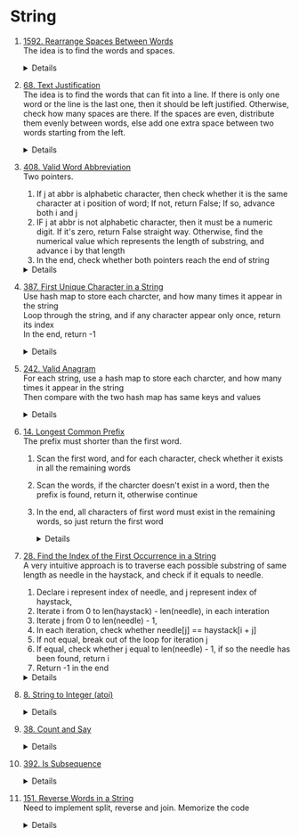 # String
1. [1592. Rearrange Spaces Between Words](https://leetcode.com/problems/rearrange-spaces-between-words)  
   The idea is to find the words and spaces.  
    <details>

      ```python
    def reorderSpaces(self, text: str) -> str:
        words = text.split()
        total_spaces = text.count(" ")     
        gaps = len(words) - 1
        if gaps == 0:
            return words[0] + (" " * total_spaces)

        even_spaces_in_gap, exra_spaces = divmod(total_spaces, gaps)
        line = [words[0]]
        for i in range(1, len(words)):
            line.append(" " * even_spaces_in_gap)
            line.append(words[i])
        
        line.append(" " * exra_spaces)
        return "".join(line)
      ```
    </details>   
1. [68. Text Justification](https://leetcode.com/problems/text-justification)  
   The idea is to find the words that can fit into a line. If there is only one word or the line is the last one, then it should be left justified. Otherwise, check how many spaces are there. If the spaces are even, distribute them evenly between words, else add one extra space between two words starting from the left.
    <details>

      ```python
    def fullJustify(self, words: List[str], maxWidth: int) -> List[str]:
        def get_spaces(n):
            return " " * n

        i = 0
        result = []
        while i < len(words):
            len_line_no_justify = len(words[i])
            j = i + 1
            while j < len(words) and len_line_no_justify + 1 + len(words[j]) <= maxWidth:
                len_line_no_justify += 1 + len(words[j])
                j += 1
            
            line = [words[i]]
            if j == i + 1 or j == len(words):
                for k in range(i + 1, j):
                    line.append(get_spaces(1))
                    line.append(words[k])
            
                line.append(get_spaces(maxWidth - len_line_no_justify))
            else:
                gaps = j - i - 1
                total_spaces = maxWidth - (len_line_no_justify - gaps)
                even_spaces_in_gap, extra_spaces = divmod(total_spaces, gaps)

                for k in range(i + 1, j):
                    if extra_spaces > 0:
                        line.append(get_spaces(even_spaces_in_gap + 1))
                        line.append(words[k]) 
                        extra_spaces -= 1
                    else:
                        line.append(get_spaces(even_spaces_in_gap))
                        line.append(words[k])
            i = j
            result.append("".join(line))
        return result
      ```
    </details>      
1. [408. Valid Word Abbreviation](https://leetcode.com/problems/valid-word-abbreviation)  
   Two pointers.   
    1. If j at abbr is alphabetic character, then check whether it is the same character at i position of word; If not, return False; If so, advance both i and j  
    1. IF j at abbr is not alphabetic character, then it must be a numeric digit. If it's zero, return False straight way. Otherwise, find the numerical value which represents the length of substring, and advance i by that length
    1. In the end, check whether both pointers reach the end of string  
    <details>

      ```python
    def validWordAbbreviation(self, word: str, abbr: str) -> bool:
        i = 0
        j = 0
        while i < len(word) and j < len(abbr):
            if abbr[j].isalpha():
                if abbr[j] == word[i]:
                    i += 1
                    j += 1
                else:
                    return False
            else:
                if abbr[j] == "0":
                    return False
                strLen = 0
                while j < len(abbr) and abbr[j].isdigit():
                    strLen = 10 * strLen + int(abbr[j])
                    j += 1
                i += strLen
        return i == len(word) and j == len(abbr)
      ```
    </details>   
    
1. [387. First Unique Character in a String](https://leetcode.com/problems/first-unique-character-in-a-string)    
    Use hash map to store each charcter, and how many times it appear in the string  
    Loop through the string, and if any character appear only once, return its index  
    In the end, return -1
    <details>

      ```python
        def firstUniqChar(self, s: str) -> int:
            counter = Counter(s)
            for i, ch in enumerate(s):
                if counter[ch] == 1:
                    return i
            
            return -1
      ```
    </details>   

1. [242. Valid Anagram](https://leetcode.com/problems/valid-anagram)      
    For each string, use a hash map to store each charcter, and how many times it appear in the string  
    Then compare with the two hash map has same keys and values  
    <details>

      ```python
        def firstUniqChar(self, s: str) -> int:
            counter = Counter(s)
            for i, ch in enumerate(s):
                if counter[ch] == 1:
                    return i
            
            return -1
      ```
    </details>  
        
1. [14. Longest Common Prefix](https://leetcode.com/problems/longest-common-prefix)  
    The prefix must shorter than the first word.   
    1. Scan the first word, and for each character, check whether it exists in all the remaining words
    1. Scan the words, if the charcter doesn't exist in a word, then the prefix is found, return it, otherwise continue
    1. In the end, all characters of first word must exist in the remaining words, so just return the first word   
        <details>
            
            ```python
                def longestCommonPrefix(self, strs: List[str]) -> str:
                    if not strs:
                        return ""
                        
                    result = []
                    firstStr = strs[0]
                    for i in range(len(firstStr)):
                        for j in range(1, len(strs)):
                            if i >= len(strs[j]) or strs[j][i] != firstStr[i]:
                                return firstStr[:i]
                        
                    return firstStr
            ```
        </details>

1. [28. Find the Index of the First Occurrence in a String](https://leetcode.com/problems/find-the-index-of-the-first-occurrence-in-a-string)  
    A very intuitive approach is to traverse each possible substring of same length as needle in the haystack, and check if it equals to needle.
    1. Declare i represent index of needle, and j represent index of haystack, 
    1. Iterate i from 0 to len(haystack) - len(needle), in each interation
    1. Iterate j from 0 to len(needle) - 1, 
    1. In each iteration, check whether needle[j] == haystack[i + j] 
    1. If not equal, break out of the loop for iteration j
    1. If equal, check whether j equal to len(needle) - 1, if so the needle has been found, return i
    1. Return -1 in the end
    <details>

      ```python
        def strStr(self, haystack: str, needle: str) -> int:
            for i in range(len(haystack) - len(needle) + 1):
               for j in range(len(needle)):
                    if haystack[i + j] != needle[j]:
                       break
                    
                    if j == len(needle) - 1:
                        return i
            return -1     
      ```
    </details>
1. [8. String to Integer (atoi)](https://leetcode.com/problems/string-to-integer-atoi)  
    <details>

      ```python
          def myAtoi(self, s: str) -> int:
              result = 0
              i = 0
              while i < len(s) and s[i] == " ":
                  i += 1
              
              sign = 1
              if i < len(s):
                  if s[i] == "-":
                      sign = -1
                      i += 1
                  elif s[i] == "+":
                      i += 1
              limit = 2 ** 31
              while i < len(s) and s[i].isnumeric():
                  result = result * 10 + (ord(s[i]) - ord("0"))
                  if result >= limit:
                      return limit - 1 if sign > 0 else -limit
                  i += 1
              
              return result * sign           
      ```
    </details>
1. [38. Count and Say](https://leetcode.com/problems/count-and-say)  
    <details>

      ```python
        def countAndSay(self, n: int) -> str:
            def count(s):
                count = 1
                currChar = s[0]
                result = []
                for i in range(1, len(s)):
                    ch = s[i]
                    if ch == currChar:
                        count += 1
                    else:
                        result.append(str(count) + currChar)
                        currChar = ch
                        count = 1
                result.append(str(count) + currChar)        
                return "".join(result)
                    
            result = "1"
            for i in range(2, n + 1):
                result = count(result)
            
            return result
         
      ```
    </details>

1. [392. Is Subsequence](https://leetcode.com/problems/is-subsequence)    
    <details>

      ```python
        def isSubsequence(self, s: str, t: str) -> bool:
            i = 0
            j = 0
            while i < len(s) and j < len(t):
                if t[j] == s[i]:
                    i += 1
                
                j += 1
            
            return i == len(s)      
      ```
    </details>

1. [151. Reverse Words in a String](https://leetcode.com/problems/reverse-words-in-a-string)   
    Need to implement split, reverse and join. Memorize the code   
    <details>

      ```python
        def join(self, words):
            result = ""
            for i, word in enumerate(words):
                result += (" " if i > 0 else "") + word
            return result
    
            
        def split(self, s):
            words = []
            currWord = ""
            for c in s:
                if c != " ":
                    currWord += c
                elif currWord:
                    words.append(currWord)
                    currWord = ""
            
            if currWord:
                words.append(currWord)
    
            return words
        def reverse(self, words):
            left = 0
            right = len(words) - 1
            while left < right:
                words[left], words[right] = words[right], words[left]
                left += 1
                right -= 1
            return words
    
        def reverseWords(self, s: str) -> str:
            return self.join(self.reverse(self.split(s)))    
      ```
    </details>
